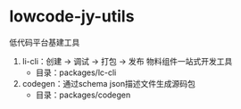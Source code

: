 # lowcode-jy-utils
低代码平台基建工具  

1. li-cli：创建 -> 调试 -> 打包 -> 发布 物料组件一站式开发工具
	- 目录：packages/lc-cli
2. codegen：通过schema json描述文件生成源码包
	- 目录：packages/codegen

